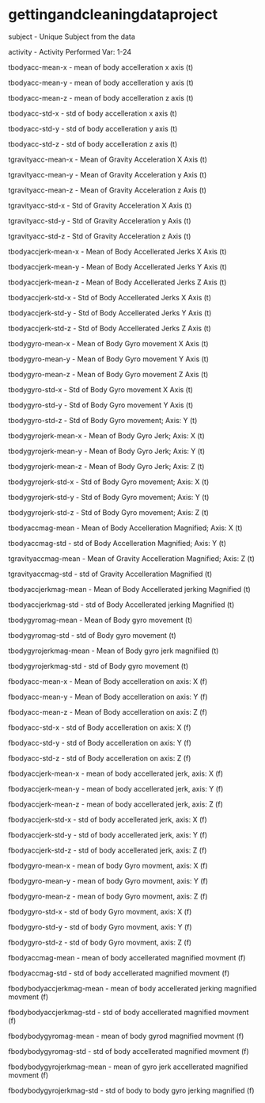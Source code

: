 gettingandcleaningdataproject
=============================

subject	- Unique Subject from the data

activity - Activity Performed
	Var: 1-24
	
tbodyacc-mean-x	- mean of body accelleration x axis (t)

tbodyacc-mean-y	- mean of body accelleration y axis (t)

tbodyacc-mean-z	- mean of body accelleration z axis (t)

tbodyacc-std-x	- std of body accelleration x axis (t)

tbodyacc-std-y	- std of body accelleration y axis (t)

tbodyacc-std-z	- std of body accelleration z axis (t)

tgravityacc-mean-x	- Mean of Gravity Acceleration X Axis (t)

tgravityacc-mean-y	- Mean of Gravity Acceleration y Axis (t)

tgravityacc-mean-z	- Mean of Gravity Acceleration z Axis (t)

tgravityacc-std-x	- Std of Gravity Acceleration X Axis (t)

tgravityacc-std-y	- Std of Gravity Acceleration y Axis (t)

tgravityacc-std-z	- Std of Gravity Acceleration z Axis (t)

tbodyaccjerk-mean-x	 - Mean of Body Accellerated Jerks X Axis (t)

tbodyaccjerk-mean-y	- Mean of Body Accellerated Jerks Y Axis (t)

tbodyaccjerk-mean-z	- Mean of Body Accellerated Jerks Z Axis (t)

tbodyaccjerk-std-x	- Std of Body Accellerated Jerks X Axis (t)

tbodyaccjerk-std-y	- Std of Body Accellerated Jerks Y Axis (t)

tbodyaccjerk-std-z	- Std of Body Accellerated Jerks Z Axis (t)

tbodygyro-mean-x	- Mean of Body Gyro movement X Axis (t)

tbodygyro-mean-y	- Mean of Body Gyro movement Y Axis (t)

tbodygyro-mean-z	- Mean of Body Gyro movement Z Axis (t)

tbodygyro-std-x	- Std of Body Gyro movement X Axis (t)

tbodygyro-std-y	- Std of Body Gyro movement Y Axis (t)

tbodygyro-std-z	- Std of Body Gyro movement; Axis: Y (t)  

tbodygyrojerk-mean-x	- Mean of Body Gyro Jerk; Axis: X (t)

tbodygyrojerk-mean-y	- Mean of Body Gyro Jerk; Axis: Y (t)  

tbodygyrojerk-mean-z	- Mean of Body Gyro Jerk; Axis: Z (t)

tbodygyrojerk-std-x	- Std of Body Gyro movement; Axis: X (t)  

tbodygyrojerk-std-y	- Std of Body Gyro movement; Axis: Y (t)

tbodygyrojerk-std-z	- Std of Body Gyro movement; Axis: Z (t)

tbodyaccmag-mean	- Mean of Body Accelleration Magnified; Axis: X (t)

tbodyaccmag-std - std of Body Accelleration Magnified; Axis: Y (t)

tgravityaccmag-mean - Mean of Gravity Accelleration Magnified; Axis: Z (t)

tgravityaccmag-std - std of Gravity Accelleration Magnified (t)

tbodyaccjerkmag-mean - Mean of Body Accellerated jerking Magnified  (t)

tbodyaccjerkmag-std - std of Body Accellerated jerking Magnified (t)

tbodygyromag-mean - Mean of Body gyro movement (t)

tbodygyromag-std - std of Body gyro movement (t)

tbodygyrojerkmag-mean - Mean of Body gyro jerk magnifiied (t)

tbodygyrojerkmag-std - std of Body gyro movement (t)

fbodyacc-mean-x - Mean of Body accelleration on axis: X (f)

fbodyacc-mean-y - Mean of Body accelleration on axis: Y (f)

fbodyacc-mean-z - Mean of Body accelleration on axis: Z (f)

fbodyacc-std-x - std of Body accelleration on axis: X (f)

fbodyacc-std-y - std of Body accelleration on axis: Y (f)

fbodyacc-std-z - std of Body accelleration on axis: Z (f)

fbodyaccjerk-mean-x  - mean of body accellerated jerk, axis: X (f)

fbodyaccjerk-mean-y - mean of body accellerated jerk, axis: Y (f)

fbodyaccjerk-mean-z - mean of body accellerated jerk, axis: Z (f)

fbodyaccjerk-std-x - std of body accellerated jerk, axis: X (f)

fbodyaccjerk-std-y - std of body accellerated jerk, axis: Y (f)

fbodyaccjerk-std-z - std of body accellerated jerk, axis: Z (f)

fbodygyro-mean-x - mean of body Gyro movment, axis: X (f)

fbodygyro-mean-y - mean of body Gyro movment, axis: Y (f)

fbodygyro-mean-z - mean of body Gyro movment, axis: Z (f)

fbodygyro-std-x - std of body Gyro movment, axis: X (f)

fbodygyro-std-y - std of body Gyro movment, axis: Y (f)

fbodygyro-std-z - std of body Gyro movment, axis: Z (f)

fbodyaccmag-mean - mean of body accellerated magnified movment  (f)

fbodyaccmag-std - std of body accellerated magnified movment  (f)

fbodybodyaccjerkmag-mean - mean of body accellerated jerking magnified movment  (f)

fbodybodyaccjerkmag-std - std of body accellerated magnified movment  (f)

fbodybodygyromag-mean - mean of body gyrod magnified movment  (f)

fbodybodygyromag-std - std of body accellerated magnified movment  (f)

fbodybodygyrojerkmag-mean - mean of gyro jerk accellerated magnified movment (f)

fbodybodygyrojerkmag-std - std of body to body gyro jerking magnified (f)